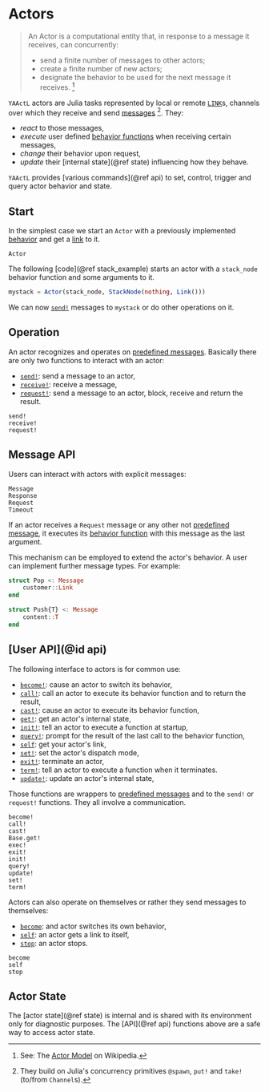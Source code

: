 # Actors

> An Actor is a computational entity that, in response to a message it receives, can concurrently:
>
> - send a finite number of messages to other actors;
> - create a finite number of new actors;
> - designate the behavior to be used for the next message it receives. [^1]

`YAActL` actors are Julia tasks represented by local or remote [`LINK`](@ref)s, channels over which they receive and send [messages](messages.md) [^2]. They:

- *react* to those messages,
- *execute* user defined [behavior functions](behavior.md) when receiving certain messages,
- *change* their behavior upon request,
- *update* their [internal state](@ref state) influencing how they behave.

`YAActL` provides [various commands](@ref api) to set, control, trigger and query actor behavior and state.

## Start

In the simplest case we start an `Actor` with a previously implemented [behavior](behavior.md) and get a [link](links.md) to it.

```@docs
Actor
```

The following [code](@ref stack_example) starts an actor with a `stack_node` behavior function and some arguments to it.

```julia
mystack = Actor(stack_node, StackNode(nothing, Link()))
```

We can now [`send!`](@ref) messages to `mystack` or do other operations on it.

## Operation

An actor recognizes and operates on [predefined messages](messages.md). Basically there are only two functions to interact with an actor:

- [`send!`](@ref): send a message to an actor,
- [`receive!`](@ref): receive a message,
- [`request!`](@ref): send a message to an actor, block, receive and return the result.

```@docs
send!
receive!
request!
```

## Message API

Users can interact with actors with explicit messages:

```@docs
Message
Response
Request
Timeout
```

If an actor receives a `Request` message or any other not [predefined message](messages.md), it executes its [behavior function](behavior.md) with this message as the last argument.

This mechanism can be employed to extend the actor's behavior. A user can implement further message types. For example:

```julia
struct Pop <: Message
    customer::Link
end

struct Push{T} <: Message
    content::T
end
```

## [User API](@id api)

The following interface to actors is for common use:

- [`become!`](@ref): cause an actor to switch its behavior,
- [`call!`](@ref): call an actor to execute its behavior function and to return the result,
- [`cast!`](@ref): cause an actor to execute its behavior function,
- [`get!`](@ref): get an actor's internal state,
- [`init!`](@ref): tell an actor to execute a function at startup,
- [`query!`](@ref): prompt for the result of the last call to the behavior function,
- [`self`](@ref): get your actor's link,
- [`set!`](@ref): set the actor's dispatch mode,
- [`exit!`](@ref): terminate an actor,
- [`term!`](@ref): tell an actor to execute a function when it terminates.
- [`update!`](@ref): update an actor's internal state,

Those functions are wrappers to [predefined messages](messages.md) and to the `send!` or `request!` functions. They all involve a communication.

```@docs
become!
call!
cast!
Base.get!
exec!
exit!
init!
query!
update!
set!
term!
```

Actors can also operate on themselves or rather they send messages to themselves:

- [`become`](@ref): and actor switches its own behavior,
- [`self`](@ref): an actor gets a link to itself,
- [`stop`](@ref): an actor stops.

```@docs
become
self
stop
```

## Actor State

The [actor state](@ref state) is internal and is shared with its environment only for diagnostic purposes. The [API](@ref api) functions above are a safe way to access actor state.


[^1]: See: The [Actor Model](https://en.wikipedia.org/wiki/Actor_model) on Wikipedia.
[^2]: They build on Julia's concurrency primitives  `@spawn`, `put!` and `take!` (to/from `Channel`s).

